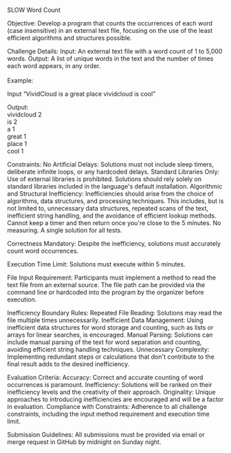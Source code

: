 SLOW Word Count

Objective:
Develop a program that counts the occurrences of each word (case insensitive) in an external text file, focusing on the use of the least efficient algorithms and structures possible.

Challenge Details:
Input: An external text file with a word count of 1 to 5,000 words.
Output: A list of unique words in the text and the number of times each word appears, in any order. 
<br><br>
Example:<br>

Input “VividCloud is a great place vividcloud is cool”<br>

Output: <br>
vividcloud 2<br>
is 2<br>
a 1<br>
great 1<br>
place 1<br>
cool 1<br>


Constraints:
No Artificial Delays: Solutions must not include sleep timers, deliberate infinite loops, or any hardcoded delays.
Standard Libraries Only: Use of external libraries is prohibited. Solutions should rely solely on standard libraries included in the language's default installation.
Algorithmic and Structural Inefficiency: Inefficiencies should arise from the choice of algorithms, data structures, and processing techniques. This includes, but is not limited to, unnecessary data structures, repeated scans of the text, inefficient string handling, and the avoidance of efficient lookup methods.
Cannot keep a timer and then return once you're close to the 5 minutes.
No measuring.
A single solution for all tests.

Correctness Mandatory: Despite the inefficiency, solutions must accurately count word occurrences.

Execution Time Limit: Solutions must execute within 5 minutes.

File Input Requirement: Participants must implement a method to read the text file from an external source. The file path can be provided via the command line or hardcoded into the program by the organizer before execution.

Inefficiency Boundary Rules:
Repeated File Reading: Solutions may read the file multiple times unnecessarily.
Inefficient Data Management: Using inefficient data structures for word storage and counting, such as lists or arrays for linear searches, is encouraged.
Manual Parsing: Solutions can include manual parsing of the text for word separation and counting, avoiding efficient string handling techniques.
Unnecessary Complexity: Implementing redundant steps or calculations that don't contribute to the final result adds to the desired inefficiency.

Evaluation Criteria:
Accuracy: Correct and accurate counting of word occurrences is paramount.
Inefficiency: Solutions will be ranked on their inefficiency levels and the creativity of their approach.
Originality: Unique approaches to introducing inefficiencies are encouraged and will be a factor in evaluation.
Compliance with Constraints: Adherence to all challenge constraints, including the input method requirement and execution time limit.

Submission Guidelines:
All submissions must be provided via email or merge request in GitHub by midnight on Sunday night.
